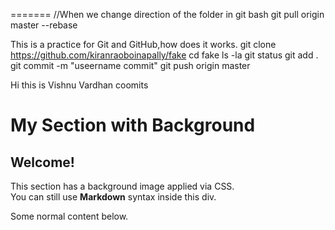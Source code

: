 
=======
//When we change direction of the folder in git bash
git pull origin master --rebase




This is a practice for Git and GitHub,how does it works.
git clone https://github.com/kiranraoboinapally/fake
cd fake
ls -la
git status
git add .
git commit -m "useername commit"
git push origin master

Hi this is Vishnu Vardhan coomits
















# My Section with Background

<div class="background-section">
  
## Welcome!

This section has a background image applied via CSS.  
You can still use **Markdown** syntax inside this div.

</div>

Some normal content below.

